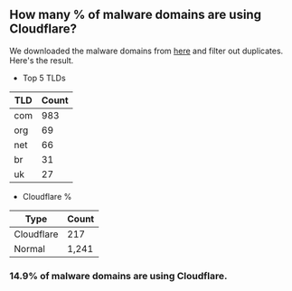 ## How many % of malware domains are using Cloudflare?


We downloaded the malware domains from [here](https://urlhaus.abuse.ch) and filter out duplicates.
Here's the result.


[//]: # (start replacement)


- Top 5 TLDs

| TLD | Count |
| --- | --- |
| com | 983 |
| org | 69 |
| net | 66 |
| br | 31 |
| uk | 27 |


- Cloudflare %

| Type | Count |
| --- | --- |
| Cloudflare | 217 |
| Normal | 1,241 |


### 14.9% of malware domains are using Cloudflare.